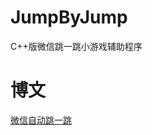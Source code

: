 # JumpByJump
C++版微信跳一跳小游戏辅助程序
# 博文
[微信自动跳一跳](http://hubojing.me/2018/01/06/%E5%BE%AE%E4%BF%A1%E8%87%AA%E5%8A%A8%E8%B7%B3%E4%B8%80%E8%B7%B3/#)
